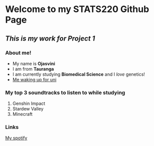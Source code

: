 # Welcome to my STATS220 Github Page
## *This is my work for Project 1* 

### About me! 
* My name is **Ojasvini**
* I am from **Tauranga**
* I am currently studying **Biomedical Science** and I *love* genetics!
* [Me waking up for uni]([url](https://pbs.twimg.com/media/FlVvkbiWAAEw_vZ.jpg))

### My top 3 soundtracks to listen to while studying
1. Genshin Impact
2. Stardew Valley
3. Minecraft 

### Links 
[My spotify]([url](https://open.spotify.com/user/neerajsaily?si=e3d6fddd63484c06))

